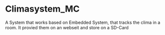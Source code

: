 # Climasystem_MC
A System that works based on Embedded System, that tracks the clima in a room. It provied them on an webseit and store on a SD-Card
